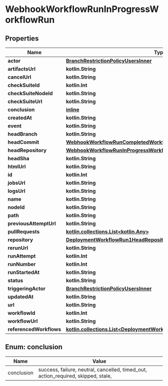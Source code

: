 
# WebhookWorkflowRunInProgressWorkflowRun

## Properties
Name | Type | Description | Notes
------------ | ------------- | ------------- | -------------
**actor** | [**BranchRestrictionPolicyUsersInner**](BranchRestrictionPolicyUsersInner.md) |  | 
**artifactsUrl** | **kotlin.String** |  | 
**cancelUrl** | **kotlin.String** |  | 
**checkSuiteId** | **kotlin.Int** |  | 
**checkSuiteNodeId** | **kotlin.String** |  | 
**checkSuiteUrl** | **kotlin.String** |  | 
**conclusion** | [**inline**](#Conclusion) |  | 
**createdAt** | **kotlin.String** |  | 
**event** | **kotlin.String** |  | 
**headBranch** | **kotlin.String** |  | 
**headCommit** | [**WebhookWorkflowRunCompletedWorkflowRunAllOfHeadCommit**](WebhookWorkflowRunCompletedWorkflowRunAllOfHeadCommit.md) |  | 
**headRepository** | [**WebhookWorkflowRunInProgressWorkflowRunAllOfHeadRepository**](WebhookWorkflowRunInProgressWorkflowRunAllOfHeadRepository.md) |  | 
**headSha** | **kotlin.String** |  | 
**htmlUrl** | **kotlin.String** |  | 
**id** | **kotlin.Int** |  | 
**jobsUrl** | **kotlin.String** |  | 
**logsUrl** | **kotlin.String** |  | 
**name** | **kotlin.String** |  | 
**nodeId** | **kotlin.String** |  | 
**path** | **kotlin.String** |  | 
**previousAttemptUrl** | **kotlin.String** |  | 
**pullRequests** | [**kotlin.collections.List&lt;kotlin.Any&gt;**](kotlin.Any.md) |  | 
**repository** | [**DeploymentWorkflowRun1HeadRepository**](DeploymentWorkflowRun1HeadRepository.md) |  | 
**rerunUrl** | **kotlin.String** |  | 
**runAttempt** | **kotlin.Int** |  | 
**runNumber** | **kotlin.Int** |  | 
**runStartedAt** | **kotlin.String** |  | 
**status** | **kotlin.String** |  | 
**triggeringActor** | [**BranchRestrictionPolicyUsersInner**](BranchRestrictionPolicyUsersInner.md) |  | 
**updatedAt** | **kotlin.String** |  | 
**url** | **kotlin.String** |  | 
**workflowId** | **kotlin.Int** |  | 
**workflowUrl** | **kotlin.String** |  | 
**referencedWorkflows** | [**kotlin.collections.List&lt;DeploymentWorkflowRunReferencedWorkflowsInner&gt;**](DeploymentWorkflowRunReferencedWorkflowsInner.md) |  |  [optional]


<a id="Conclusion"></a>
## Enum: conclusion
Name | Value
---- | -----
conclusion | success, failure, neutral, cancelled, timed_out, action_required, skipped, stale, 



